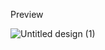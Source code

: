 Preview 

![Untitled design (1)](https://github.com/Taushik-Pathade/fooddelivery-App/assets/120588702/c65f30a2-3eb4-480c-969b-836f019b43be)
